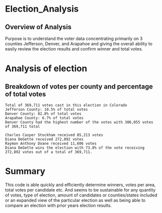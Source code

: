 # Election_Analysis
## Overview of Analysis

Purpose is to understand the voter data concentrating primarily on 3 counties Jefferson, Denver, and Arapahoe 
and giving the overall ability to easily review the election results and confirm winner and total votes.

# Analysis of election

## Breakdown of votes per county and percentage of total votes
    
    Total of 369,711 votes cast in this election in Colorado
    Jefferson County: 10.5% of total votes
    Denver County: 82.8% of total votes
    Arapahoe County: 6.7% of total votes
    Denver County had the highest number of the votes with 306,055 votes of 369,711 total
    
    Charles Casper Stockham received 85,213 votes
    Diana DeGette received 272,892 votes
    Raymon Anthony Doane received 11,606 votes
    Diana DeGette wins the election with 73.8% of the vote receiving 272,892 votes out of a total of 369,711.

# Summary

This code is able quickly and efficiently determine winners,  votes per area,  total votes per candidate etc.  And
seems to be sustainable for any quantity of votes, type of election, amount of candidates or counties/states included
or an expanded view of the particular election as well as being able to compare an election with prior years 
election results.
